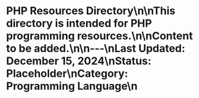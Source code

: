 # PHP Resources Directory\n\nThis directory is intended for PHP programming resources.\n\nContent to be added.\n\n---\nLast Updated: December 15, 2024\nStatus: Placeholder\nCategory: Programming Language\n 